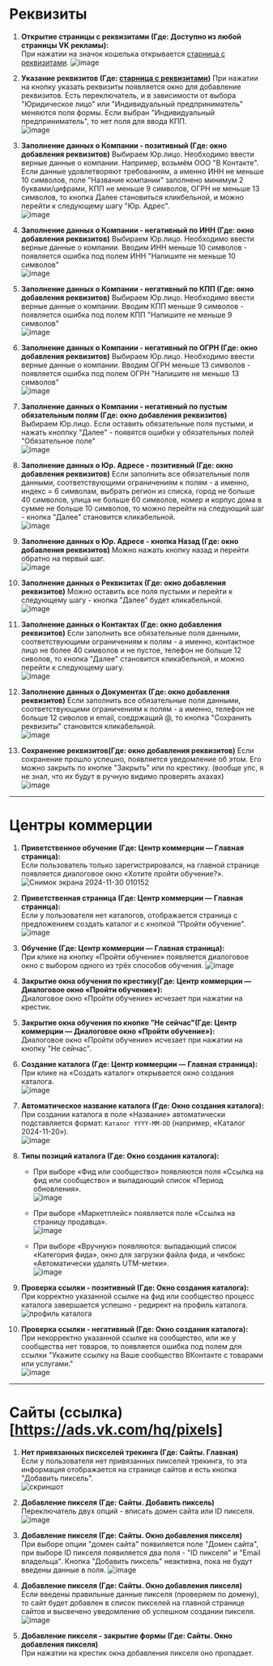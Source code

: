 # Реквизиты

1. **Открытие страницы с реквизитами (Где: Доступно из любой страницы VK рекламы):**  
   При нажатии на значок кошелька открывается [старница с реквизитами](https://ads.vk.com/hq/budget/transactions).
![image](https://github.com/user-attachments/assets/f15688ad-bcc1-4344-8e65-5693f15d3f19)

2. **Указание реквизитов (Где: [старница с реквизитами](https://ads.vk.com/hq/budget/transactions))**
   При нажатии на кнопку указать реквизиты появляется окно для добавление реквизитов. Есть переключатель, и в зависимости от выбора "Юридическое лицо" или "Индивидуальный предприниматель" меняются поля формы. Если выбран "Индивидуальный предприниматель", то нет поля для ввода КПП.  
![image](https://github.com/user-attachments/assets/219e4a48-6047-4cd0-a09a-41ae553db059)

3. **Заполнение данных о Компании - позитивный (Где: окно добавления реквизитов)**
   Выбираем Юр.лицо. Необходимо ввести верные данные о компании. Например, возьмём ООО "В Контакте". Если данные удовлетворяют требованиям, а именно ИНН не меньше 10 символов, поле "Название компании" заполнено минимум 2 буквами/цифрами, КПП не меньше 9 символов, ОГРН не меньше 13 символов, то кнопка Далее становиться кликбельной, и можно перейти к следующему шагу "Юр. Адрес".  
![image](https://github.com/user-attachments/assets/7130be6e-70b7-45af-a4af-0f57df8fdabf)

4. **Заполнение данных о Компании - негативный по ИНН (Где: окно добавления реквизитов)**
   Выбираем Юр.лицо. Необходимо ввести верные данные о компании. Вводим ИНН меньше 10 символов - появляется ошибка под полем ИНН "Напишите не меньше 10 символов"  
![image](https://github.com/user-attachments/assets/7f305564-4599-4ad3-9ab4-ccec10ba80d3)

5. **Заполнение данных о Компании - негативный по КПП (Где: окно добавления реквизитов)**
   Выбираем Юр.лицо. Необходимо ввести верные данные о компании. Вводим КПП меньше 9 символов - появляется ошибка под полем КПП "Напишите не меньше 9 символов"  
![image](https://github.com/user-attachments/assets/59d69144-5e72-4e81-9b3c-655055589308)

6. **Заполнение данных о Компании - негативный по ОГРН (Где: окно добавления реквизитов)**
   Выбираем Юр.лицо. Необходимо ввести верные данные о компании. Вводим ОГРН меньше 13 символов - появляется ошибка под полем ОГРН "Напишите не меньше 13 символов"  
![image](https://github.com/user-attachments/assets/bf29abc7-1878-43de-8e90-7374de44083f)

7. **Заполнение данных о Компании - негативный по пустым обязательным полям (Где: окно добавления реквизитов)**
   Выбираем Юр.лицо. Если оставить обязательные поля пустыми, и нажать кноппку "Далее" - появятся ошибки у обязательных полей "Обязательное поле"  
![image](https://github.com/user-attachments/assets/4d84f13c-cfd8-46a1-8a00-ad2a5e4d3e40)

8. **Заполнение данных о Юр. Адресе - позитивный (Где: окно добавления реквизитов)**
   Если заполнить все обязательные поля данными, соответствующими ограничениям к полям - а именно, индекс = 6 символам, выбрать регион из списка, город не больше 40 символов, улица не больше 60 символов, номер и корпус дома в сумме не больше 10 символов, то можно перейти на следующий шаг - кнопка "Далее" становится кликабельной.  
![image](https://github.com/user-attachments/assets/d3db8405-2997-4962-b0c3-8bdd5e7a963a)

9. **Заполнение данных о Юр. Адресе - кнопка Назад (Где: окно добавления реквизитов)**
   Можно нажать кнопку назад и перейти обратно на первый шаг.  
![image](https://github.com/user-attachments/assets/3e578b1b-b1d8-405f-a4e1-d9f8dda66b71)

10. **Заполнение данных о Реквизитах (Где: окно добавления реквизитов)**
  Можно оставить все поля пустыми и перейти к следующему шагу - кнопка "Далее" будет кликабельной.   
![image](https://github.com/user-attachments/assets/acd0738b-8602-4a6d-a62b-9f91db515d76)

11. **Заполнение данных о Контактах (Где: окно добавления реквизитов)**
  Если заполнить все обязательные поля данными, соответствующими ограничениям к полям - а именно, контактное лицо не более 40 символов и не пустое, телефон не больше 12 сиволов, то кнопка "Далее" становится кликабельной, и можно перейти к следующему шагу.     
![image](https://github.com/user-attachments/assets/e33f6f26-b935-4a5f-b5e1-60cda1c83b51)

12. **Заполнение данных о Документах (Где: окно добавления реквизитов)**
  Если заполнить все обязательные поля данными, соответствующими ограничениям к полям - а именно, телефон не больше 12 сиволов и email, соедржащий @, то кнопка "Сохранить реквизиты" становится кликабельной.     
![image](https://github.com/user-attachments/assets/d304c7ee-ee67-4643-97c9-5bc5ce4956be)


13. **Сохранение реквизитов(Где: окно добавления реквизитов)**
   Если сохранение прошло успешно, появляется уведомление об этом. Его можно закрыть по кнопке "Закрыть" или по крестику. 
(вообще упс, я не знал, что их будут в ручную видимо проверять ахахах)      
![image](https://github.com/user-attachments/assets/3b1a5ad4-451b-491a-9b88-dad88d5fd669)


---

# Центры коммерции

1. **Приветственное обучение (Где: Центр коммерции — Главная страница):**  
   Если пользователь только зарегистрировался, на главной странице появляется диалоговое окно «Хотите пройти обучение?».  
   ![Снимок экрана 2024-11-30 010152](https://github.com/user-attachments/assets/c9e1f071-4120-40e6-bd8b-29fdb19e4d3e)


2. **Приветственная страница (Где: Центр коммерции — Главная страница):**  
   Если у пользователя нет каталогов, отображается страница с предложением создать каталог и с кнопкой "Пройти обучение".  
   ![image](https://github.com/user-attachments/assets/aa7b49bd-6546-4981-82ce-3161943a187e)


3. **Обучение (Где: Центр коммерции — Главная страница):**  
   При клике на кнопку «Пройти обучение» появляется диалоговое окно с выбором одного из трёх способов обучения.
   ![image](https://github.com/user-attachments/assets/272cad21-a5d9-4f24-95ac-6bc9ff5b8cc9)


4. **Закрытие окна обучения по крестику(Где: Центр коммерции — Диалоговое окно «Пройти обучение»):**  
   Диалоговое окно «Пройти обучение» исчезает при нажатии на крестик.

5. **Закрытие окна обучения по кнопке "Не сейчас"(Где: Центр коммерции — Диалоговое окно «Пройти обучение»):**  
   Диалоговое окно «Пройти обучение» исчезает при нажатии на кнопку "Не сейчас".
   

6. **Создание каталога (Где: Центр коммерции — Главная страница):**  
   При клике на «Создать каталог» открывается окно создания каталога.  
   ![image](https://github.com/user-attachments/assets/13f67f7e-db76-4b8a-a99f-93aea1bce176)


7. **Автоматическое название каталога (Где: Окно создания каталога):**    
   При создании каталога в поле «Название» автоматически подставляется формат: `Каталог YYYY-MM-DD` (например, «Каталог 2024-11-20»).  
   ![image](https://github.com/user-attachments/assets/0cf34946-8db4-4d79-9cfb-768b2265e190)


8. **Типы позиций каталога (Где: Окно создания каталога):**  
   - При выборе «Фид или сообщество» появляются поля «Ссылка на фид или сообщество» и выпадающий список «Период обновления».    
     ![image](https://github.com/user-attachments/assets/a3fade3e-3a4b-4c19-ada4-7b8dd8560490)

   - При выборе «Маркетплейс» появляется поле «Ссылка на страницу продавца».   
     ![image](https://github.com/user-attachments/assets/282f6374-3bb5-426d-bd19-ad97575d9380)

   - При выборе «Вручную» появляются: выпадающий список «Категория фида», окно для загрузки файла фида, и чекбокс «Автоматически удалять UTM-метки».  
    ![image](https://github.com/user-attachments/assets/21753c42-66c8-432d-bb60-2f08ab5ce764)


9. **Проверка ссылки - позитивный (Где: Окно создания каталога):**  
   При корректно указанной ссылке на фид или сообщество процесс каталога завершается успешно - редирект на профиль каталога.  
   ![профиль каталога](https://github.com/user-attachments/assets/5708db0c-21f3-4c5d-9451-851054aa03f9)

10. **Проверка ссылки - негативный (Где: Окно создания каталога):**  
   При некорректно указанной ссылке на сообщество, или же у сообщества нет товаров, то появляется ошибка под полем для ссылки "Укажите ссылку на Ваше сообщество ВКонтакте с товарами или услугами."  
   ![image](https://github.com/user-attachments/assets/360abb63-2472-4b86-8c48-39a571130d6d)

---  
# Сайты (ссылка)[https://ads.vk.com/hq/pixels]

1. **Нет привязанных пискселей трекинга (Где: Сайты. Главная)**  
   Если у пользователя нет привязанных пикселей трекинга, то эта информация отображается на странице сайтов и есть кнопка "Добавить пиксель".  
   ![скриншот](https://github.com/user-attachments/assets/3a7db775-d875-4b6b-87d2-bd972beeafe8)

2. **Добавление пикселя (Где: Сайты. Добавить пиксель)**  
   Переключатель двух опций - вписать домен сайта или ID пикселя.  
   ![image](https://github.com/user-attachments/assets/efae12f6-2b11-4617-9902-90b5d2bdc162)


3. **Добавление пикселя (Где: Сайты. Окно добавления пикселя)**  
При выборе опции "домен сайта" появиляется поле "Домен сайта", при выборе ID пикселя появиляется два поля - "ID пикселя" и "Email владельца". Кнопка "Добавить пиксель" неактивна, пока не будут введены данные в поля.
![image](https://github.com/user-attachments/assets/0d32bc4b-f6be-42a4-9ef6-457878784e74)


5. **Добавление пикселя (Где: Сайты. Окно добавления пикселя)**  
Если введены правильные данные пикселя (проверяем по домену), то сайт будет добавлен в список пикселей на главной странице сайтов и высвечено уведомление об успешном создании пикселя.
![image](https://github.com/user-attachments/assets/131bd3c9-9a1a-4921-b8b8-a5b01f8fa46f)

5. **Добавление пикселя - закрытие формы (Где: Сайты. Окно добавления пикселя)**  
При нажатии на крестик окна добавления пикселя оно пропадает. 





